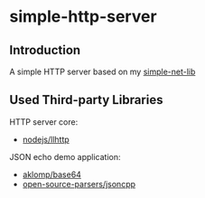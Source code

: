 # simple-http-server

## Introduction

A simple HTTP server based on my [simple-net-lib](https://github.com/gszj2018/simple-net-lib)

## Used Third-party Libraries

HTTP server core:

* [nodejs/llhttp](https://github.com/nodejs/llhttp)

JSON echo demo application:

* [aklomp/base64](https://github.com/aklomp/base64)
* [open-source-parsers/jsoncpp](https://github.com/open-source-parsers/jsoncpp)